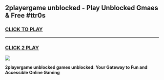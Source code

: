 
## 2playergame unblocked - Play Unblocked Gmaes & Free #ttr0s
<h3>
<a href="https://news.freeplayer.one?title=2playergame_unblocked&ref=26F">CLICK TO PLAY</a></h3>
<hr>

<h3>
<a href="https://news.freeplayer.one?title=2playergame_unblocked&ref=26F">CLICK 2 PLAY</a>
  
</h3>

<a href="https://news.freeplayer.one?title=2playergame_unblocked&ref=26F/"><img src="https://clearcache.store/games.png"></a>


**2playergame unblocked games unblocked: Your Gateway to Fun and Accessible Online Gaming**
